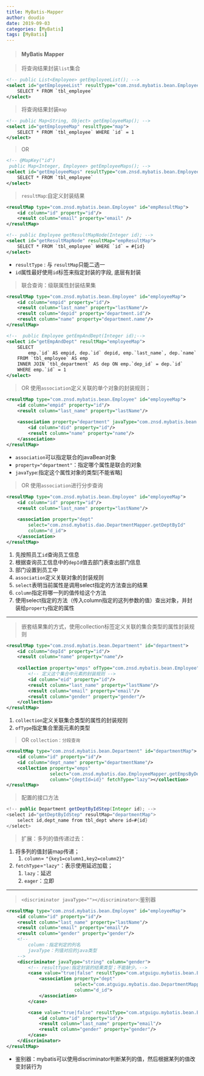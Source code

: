 ```yaml
---
title: MyBatis-Mapper
author: doudio
date: 2019-09-03
categories: [MyBatis]
tags: [MyBatis]
---
```


> #### MyBatis Mapper

> 将查询结果封装`list`集合

```xml
<!-- public List<Employee> getEmployeeList(); -->
<select id="getEmployeeList" resultType="com.znsd.mybatis.bean.Employee">
    SELECT * FROM `tbl_employee`
</select>
```

> 将查询结果封装`map`

```xml
<!-- public Map<String, Object> getEmployeeMap(); -->
<select id="getEmployeeMap" resultType="map">
    SELECT * FROM `tbl_employee` WHERE `id` = 1
</select>
```

>  OR

```xml
<!-- @MapKey("id")
 public Map<Integer, Employee> getEmployeeMaps(); -->
<select id="getEmployeeMaps" resultType="com.znsd.mybatis.bean.Employee">
    SELECT * FROM `tbl_employee`
</select>
```

> `resultMap`:自定义封装结果

```xml
<resultMap type="com.znsd.mybatis.bean.Employee" id="empResultMap">
    <id column="id" property="id"/>
    <result column="email" property="email" />
</resultMap>

<!-- public Employee getResultMapNode(Integer id); -->
<select id="getResultMapNode" resultMap="empResultMap">
    SELECT * FROM `tbl_employee` WHERE `id` = #{id}
</select>
```

* `resultType` : 与 `resultMap`只能二选一
* `id`属性最好使用`id`标签来指定封装的字段, 底层有封装

> 联合查询：级联属性封装结果集	

```xml
<resultMap type="com.znsd.mybatis.bean.Employee" id="employeeMap">
    <id column="empid" property="id"/>
    <result column="last_name" property="lastName"/>
    <result column="depid" property="department.id"/>
    <result column="name" property="department.name"/>
</resultMap>

<!--  public Employee getEmpAndDept(Integer id);-->
<select id="getEmpAndDept" resultMap="employeeMap">
    SELECT 
		emp.`id` AS empid, dep.`id` depid, emp.`last_name`, dep.`name`
    FROM `tbl_employee` AS emp
    INNER JOIN `tbl_department` AS dep ON emp.`dep_id` = dep.`id`
    WHERE emp.`id` = 1
</select>
```

> OR 使用`association`定义关联的单个对象的封装规则；

```xml
<resultMap type="com.znsd.mybatis.bean.Employee" id="employeeMap">
    <id column="empid" property="id"/>
    <result column="last_name" property="lastName"/>
    
    <association property="department" javaType="com.znsd.mybatis.bean.Department">
        <id column="did" property="id"/>
        <result column="name" property="name"/>
    </association>
</resultMap>
```

* `association`可以指定联合的javaBean对象
* `property="department"`：指定哪个属性是联合的对象
* `javaType`:指定这个属性对象的类型[不能省略]

> OR 使用`association`进行分步查询

```xml
<resultMap type="com.znsd.mybatis.bean.Employee" id="employeeMap">
    <id column="id" property="id"/>
    <result column="last_name" property="lastName"/>
    
    <association property="dept" 
		select="com.znsd.mybatis.dao.DepartmentMapper.getDeptById"
		column="d_id">
    </association>
</resultMap>
```

1. 先按照员工`id`查询员工信息
2. 根据查询员工信息中的`depId`值去部门表查出部门信息
3. 部门设置到员工中
4. `association`定义关联对象的封装规则
5. `select`表明当前属性是调用select指定的方法查出的结果
6. `column`指定将哪一列的值传给这个方法
7. 使用select指定的方法（传入column指定的这列参数的值）查出对象，并封装给`property`指定的属性

---

> 嵌套结果集的方式，使用collection标签定义关联的集合类型的属性封装规则

```xml
<resultMap type="com.znsd.mybatis.bean.Department" id="department">
    <id column="depId" property="id"/>
    <result column="name" property="name"/>
    
    <collection property="emps" ofType="com.znsd.mybatis.bean.Employee">
        <!-- 定义这个集合中元素的封装规则 -->
        <id column="eid" property="id"/>
        <result column="last_name" property="lastName"/>
        <result column="email" property="email"/>
        <result column="gender" property="gender"/>
    </collection>
</resultMap>
```

1. `collection`定义关联集合类型的属性的封装规则
2. `ofType`指定集合里面元素的类型

> OR `collection：分段查询`

```xml
<resultMap type="com.znsd.mybatis.bean.Department" id="departmentMap">
    <id column="id" property="id"/>
    <id column="dept_name" property="departmentName"/>
    <collection property="emps" 
                select="com.znsd.mybatis.dao.EmployeeMapper.getEmpsByDeptId"
                column="{deptId=id}" fetchType="lazy"></collection>
</resultMap>
```

> 配置的接口方法

```java
<!-- public Department getDeptByIdStep(Integer id); -->
<select id="getDeptByIdStep" resultMap="departmentMap">
    select id,dept_name from tbl_dept where id=#{id}
</select>
```

> 扩展：多列的值传递过去：

1. 将多列的值封装map传递；
   1. `column`= `"{key1=column1,key2=column2}" `
2. `fetchType`=`"lazy"`：表示使用延迟加载；
   1. `lazy`：延迟
   2. `eager`：立即

---

> `<discriminator javaType=""></discriminator>`:鉴别器

```xml
<resultMap type="com.znsd.mybatis.bean.Employee" id="employeeMap">
    <id column="id" property="id"/>
    <result column="last_name" property="lastName"/>
    <result column="email" property="email"/>
    <result column="gender" property="gender"/>
    <!--
        column：指定判定的列名
        javaType：列值对应的java类型
	-->
    <discriminator javaType="string" column="gender">
        <!-- resultType:指定封装的结果类型；不能缺少。-->
        <case value="true|false" resultType="com.atguigu.mybatis.bean.Employee">
            <association property="dept" 
                         select="com.atguigu.mybatis.dao.DepartmentMapper.getDeptById"
                         column="d_id">
            </association>
        </case>

        <case value="true|false" resultType="com.atguigu.mybatis.bean.Employee">
            <id column="id" property="id"/>
            <result column="last_name" property="email"/>
            <result column="gender" property="gender"/>
        </case>
    </discriminator>
</resultMap>
```

* 鉴别器：mybatis可以使用discriminator判断某列的值，然后根据某列的值改变封装行为